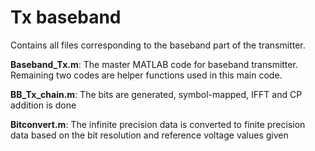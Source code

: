 # Tx baseband
Contains all files corresponding to the baseband part of the transmitter.

**Baseband_Tx.m**: The master MATLAB code for baseband transmitter. Remaining two codes are helper functions used in this main code.

**BB_Tx_chain.m**: The bits are generated, symbol-mapped, IFFT and CP addition is done

**Bitconvert.m**: The infinite precision data is converted to finite precision data based on the bit resolution and reference voltage values given
